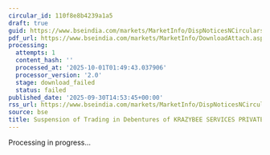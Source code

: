 ```yaml
---
circular_id: 110f8e8b4239a1a5
draft: true
guid: https://www.bseindia.com/markets/MarketInfo/DispNoticesNCirculars.aspx?Noticeid={80B1BFE8-FB61-47E8-B5C4-C89022C461E5}&noticeno=20250930-96&dt=09/30/2025&icount=96&totcount=114&flag=0
pdf_url: https://www.bseindia.com/markets/MarketInfo/DownloadAttach.aspx?id=20250930-96&attachedId=
processing:
  attempts: 1
  content_hash: ''
  processed_at: '2025-10-01T01:49:43.037906'
  processor_version: '2.0'
  stage: download_failed
  status: failed
published_date: '2025-09-30T14:53:45+00:00'
rss_url: https://www.bseindia.com/markets/MarketInfo/DispNoticesNCirculars.aspx?Noticeid={80B1BFE8-FB61-47E8-B5C4-C89022C461E5}&noticeno=20250930-96&dt=09/30/2025&icount=96&totcount=114&flag=0
source: bse
title: Suspension of Trading in Debentures of KRAZYBEE SERVICES PRIVATE LIMITED
---
```


Processing in progress...